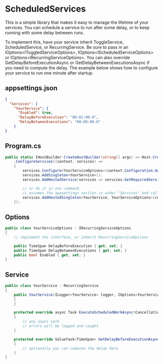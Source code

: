 # ScheduledServices
This is a simple library that makes it easy to manage the lifetime of your services.
You can schedule a service to run after some delay, or to keep running with some delay between runs.

To implement this, have your service inherit ToggleService, ScheduledService, or RecurringService.
Be sure to pass in an IOptions\<IToggledServiceOptions\>, IOptions\<IScheduledServiceOptions\> or IOptions\<IRecurringServiceOptions\>.
You can also override GetDelayBeforeExecutionAsync or GetDelayBetweenExecutionsAsync if you need to compute the delay.
The example below shows how to configure your service to run one minute after startup.

## appsettings.json
```json
{
  "Services": {
    "YourService": {
      "Enabled": true,
      "DelayBeforeExecution": "00:01:00.0",
      "DelayBetweenExecutions": "00:00:00.0"
    }
}
```

## Program.cs
```cs
public static IHostBuilder CreateHostBuilder(string[] args) => Host.CreateDefaultBuilder(args)
    .ConfigureServices((context, services) =>
    {
        services.Configure<YourServiceOptions>(context.Configuration.GetSection($"Services:{typeof(YourService).Name}"));
        services.AddSingleton<YourService>();
        services.AddHostedService(services => services.GetRequiredService<YourService>());

        // or do it in one command
        // assumes the appsettings section is under "Services" and called YourService
        services.AddHostedSingleton<YourService, YourServiceOptions>(context.GetSection<YourService>());
    });
```

## Options
```cs
public class YourServiceOptions : IRecurringServiceOptions
{
    // implement the interface, or inherit RecurringServiceOptions

    public TimeSpan DelayBeforeExecution { get; set; }
    public TimeSpan DelayBetweenExecutions { get; set; }
    public bool Enabled { get; set; }
}
```

## Service
```cs
public class YourService : RecurringService
{
    public YourService(ILogger<YourService> logger, IOptions<YourServiceOptions> options) : base(logger, options)
    {
    }

    protected override async Task ExecuteScheduledWorkAsync(CancellationToken cancellationToken)
    {
        // any async work
        // errors will be logged and caught
    }

    protected override ValueTask<TimeSpan> GetDelayBeforeExecutionAsync(CancellationToken cancellationToken)
    {
        // optionally you can compute the delay here
    }
}
```